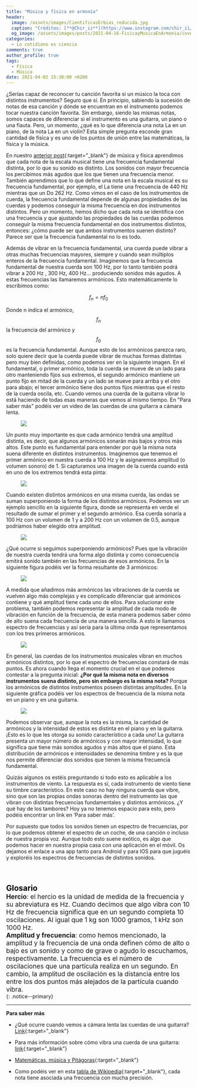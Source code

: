 ```yaml
---
title: "Música y física en armonía"
header:
  image: /assets/images/CientificasErbias_reducida.jpg
  caption: "Créditos: [**@Chir_ii**](https://www.instagram.com/chir_ii/?hl=en)"
  og_image: /assets/images/posts/2021-04-16-FisicayMusicaEnArmonia/cover.jpg 
categories:
  - Lo cotidiano es ciencia
comments: true
author_profile: true
tags:
  - Física
  - Música
date: 2021-04-02 15:30:00 +0200
--- 
```


<script type="text/javascript" async
  src="https://cdn.mathjax.org/mathjax/latest/MathJax.js?config=TeX-MML-AM_CHTML">
</script>

¿Serías capaz de reconocer tu canción favorita si un músico la toca con distintos instrumentos? Seguro que sí. En principio, sabiendo la sucesión de notas de esa canción y dónde se encuentran en el instrumento podemos tocar nuestra canción favorita. Sin embargo, siendo las mismas notas, somos capaces de diferenciar si el instrumento es una guitarra, un piano o una flauta. Pero, un momento, ¿qué es lo que diferencia una nota La en un piano, de la nota La en un violín? Esta simple pregunta esconde gran cantidad de física y es uno de los puntos de unión entre las matemáticas, la física y la música.

En nuestro [anterior post](https://cientificaserbias.github.io/blog/lo%20cotidiano%20es%20ciencia/MusicaYFisicaDandoLaNota/){:target="_blank"} de música y física aprendimos que cada nota de la escala musical tiene una frecuencia fundamental distinta, por lo que su sonido es distinto. Los sonidos con mayor frecuencia los percibimos más agudos que los que tienen una frecuencia menor. También aprendimos que lo que define una nota en la escala musical es su frecuencia fundamental, por ejemplo, el La tiene una frecuencia de 440 Hz mientras que un Do 262 Hz. Como vimos en el caso de los instrumentos de cuerda, la frecuencia fundamental depende de algunas propiedades de las cuerdas y podemos conseguir la misma frecuencia en dos instrumentos distintos. Pero un momento, hemos dicho que cada nota se identifica con una frecuencia y que ajustando las propiedades de las cuerdas podemos conseguir la misma frecuencia fundamental en dos instrumentos distintos, entonces: ¿cómo puede ser que ambos instrumentos suenen distinto? Parece ser que la frecuencia fundamental no lo es todo.

Además de vibrar en la frecuencia fundamental, una cuerda puede vibrar a otras muchas frecuencias mayores, siempre y cuando sean múltiplos enteros de la frecuencia fundamental. Imaginemos que la frecuencia fundamental de nuestra cuerda son 100 Hz, por lo tanto también podrá vibrar a 200 Hz , 300 Hz, 400 Hz… produciendo sonidos más agudos. A estas frecuencias las llamaremos armónicos. Esto matemáticamente lo escribimos como:

$$f_n = n f_0$$

Donde n indica el armónico, $$f_n$$ la frecuencia del armónico y $$f_0$$ es la frecuencia fundamental. Aunque esto de los armónicos parezca raro, solo quiere decir que la cuerda puede vibrar de muchas formas distintas pero muy bien definidas, como podemos ver en la siguiente imagen. En el fundamental, o primer armónico, toda la cuerda se mueve de un lado para otro manteniendo fijos sus extremos, el segundo armónico mantiene un punto fijo en mitad de la cuerda y un lado se mueve para arriba y el otro para abajo; el tercer armónico tiene dos puntos fijos mientras que el resto de la cuerda oscila, etc. Cuando vemos una cuerda de la guitarra vibrar lo está haciendo de todas esas maneras que vemos al mismo tiempo. En "Para saber más" podéis ver un video de las cuerdas de una guitarra a cámara lenta.

<figure>
	<img src="{{ site.url }}{{ site.baseurl }}/assets/images/posts/2021-04-16-FisicayMusicaEnArmonia/Arm_wiki.png"/>
</figure>


Un punto muy importante es que cada armónico tendrá una amplitud distinta, es decir, que algunos armónicos sonarán más bajos y otros más altos. Este punto es fundamental para entender por qué la misma nota suena diferente en distintos instrumentos. Imaginemos que tenemos el primer armónico en nuestra cuerda a 100 Hz y le asignaremos amplitud (o volumen sonoro) de 1. Si capturamos una imagen de la cuerda cuando está en uno de los extremos tendrá esta pinta:

<figure>
	<img src="{{ site.url }}{{ site.baseurl }}/assets/images/posts/2021-04-16-FisicayMusicaEnArmonia/Fundamental.jpg"/>
</figure>

Cuando existen distintos armónicos en una misma cuerda, las ondas se suman superponiendo la forma de los distintos armónicos. Podemos ver un ejemplo sencillo en la siguiente figura, donde se representa en verde el resultado de sumar el primer y el segundo armónico. Esa cuerda sonaría a 100 Hz con un volumen de 1 y a 200 Hz con un volumen de 0.5, aunque podríamos haber elegido otra amplitud.

<figure>
	<img src="{{ site.url }}{{ site.baseurl }}/assets/images/posts/2021-04-16-FisicayMusicaEnArmonia/Armonicos1.jpg"/>
</figure>

¿Qué ocurre si seguimos superponiendo armónicos? Pues que la vibración de nuestra cuerda tendrá una forma algo distinta y como consecuencia emitirá sonido también en las frecuencias de esos armónicos. En la siguiente figura podéis ver la forma resultante de 3 armónicos:

<figure>
	<img src="{{ site.url }}{{ site.baseurl }}/assets/images/posts/2021-04-16-FisicayMusicaEnArmonia/Armonicos2.jpg"/>
</figure>

A medida que añadimos más armónicos las vibraciones de la cuerda se vuelven algo más complejas y es complicado diferenciar qué armónicos contiene y qué amplitud tiene cada uno de ellos. Para solucionar este problema, también podemos representar la amplitud de cada modo de vibración en función de la frecuencia, de esta manera podemos saber cómo de alto suena cada frecuencia de una manera sencilla. A esto le llamamos espectro de frecuencias y así sería para la última onda que representamos con los tres primeros armónicos.

<figure>
	<img src="{{ site.url }}{{ site.baseurl }}/assets/images/posts/2021-04-16-FisicayMusicaEnArmonia/Espectro.jpg"/>
</figure>

En general, las cuerdas de los instrumentos musicales vibran en muchos armónicos distintos, por lo que el espectro de frecuencias constará de más puntos. Es ahora cuando llega el momento crucial en el que podemos contestar a la pregunta inicial: **¿Por qué la misma nota en diversos instrumentos suena distinto, pero sin embargo es la misma nota?** Porque los armónicos de distintos instrumentos poseen distintas amplitudes. En la siguiente gráfica podéis ver los espectros de frecuencia de la misma nota en un piano y en una guitarra.

<figure>
	<img src="{{ site.url }}{{ site.baseurl }}/assets/images/posts/2021-04-16-FisicayMusicaEnArmonia/Piano_Guitarra.jpg"/>
</figure>

Podemos observar que, aunque la nota es la misma, la cantidad de armónicos y la intensidad de estos es distinta en el piano y en la guitarra. ¡Esto es lo que les otorga su sonido característico a cada uno! La guitarra presenta un mayor número de armónicos y con mayor intensidad, lo que significa que tiene más sonidos agudos y más altos que el piano. Esta distribución de armónicos e intensidades se denomina timbre y es la que nos permite diferenciar dos sonidos que tienen la misma frecuencia fundamental.

Quizás algunos os estéis preguntando si todo esto es aplicable a los instrumentos de viento. La respuesta es sí, cada instrumento de viento tiene su timbre característico. En este caso no hay ninguna cuerda que vibre, sino que son las propias ondas sonoras dentro del instrumento las que vibran con distintas frecuencias fundamentales y distintos armónicos. ¿Y qué hay de los tambores? Hoy ya no tenemos espacio para esto, pero podéis encontrar un link en ‘Para saber más’.

Por supuesto que todos los sonidos tienen un espectro de frecuencias, por lo que podemos obtener el espectro de un coche, de una canción o incluso de nuestra propia voz. Aunque todo esto suene exótico, es algo que podemos hacer en nuestra propia casa con una aplicación en el móvil. Os dejamos el enlace a una app tanto para Android y para IOS para que juguéis y exploréis los espectros de frecuencias de distintos sonidos.

&nbsp;  
&nbsp;

<span style="font-size:1.5em"><a id="target" style= "color:black"><b>Glosario</b></a></span>
&nbsp;   
<span style="font-size:1.25em">
**Hercio**: el hercio es la unidad de medida de la frecuencia y su abreviatura es Hz. Cuando decimos que algo vibra con 10 Hz de frecuencia significa que en un segundo completa 10 oscilaciones. Al igual que 1 kg son 1000 gramos, 1 kHz son 1000 Hz.
<br>
**Amplitud y frecuencia**: como hemos mencionado, la amplitud y la frecuencia de una onda definen cómo de alto o bajo es un sonido y como de grave o agudo lo escuchamos, respectivamente. La frecuencia es el número de oscilaciones que una partícula realiza en un segundo. En cambio, la amplitud de oscilación es la distancia entre los entre los dos puntos más alejados de la partícula cuando vibra.  <br>
</span>
{: .notice--primary}   

---
**Para saber más**
* ¿Qué ocurre cuando vemos a cámara lenta las cuerdas de una guitarra? [Link](https://www.youtube.com/watch?v=8YGQmV3NxMIl){:target="_blank"}

* Para más información sobre cómo vibra una cuerda de una guitarra: [link](http://citharaworld.blogspot.com/2017/03/ecuacion-para-una-cuerda-de-guitarra.html){:target="_blank"}

* [Matemáticas, música y Pitágoras](https://www.palermo.edu/ingenieria/downloads/CyT6/6CyT%2003.pdf){:target="_blank"}

* Como podéis ver en esta [tabla de Wikipedia](https://es.wikipedia.org/wiki/Frecuencias_de_afinaci%C3%B3n_del_piano){:target="_blank"}, cada nota tiene asociada una frecuencia con mucha precisión.
